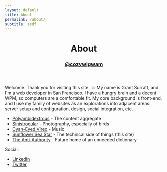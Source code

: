 ```yaml
---
layout: default
title: About
permalink: /about/
subtitle: asdf
---
```


<header class="post-header">
    <h1>About</h1>
    <h3><a href="https://twitter.com/cozywigwam" target="_blank">@cozywigwam</a></h3>
</header>

Welcome. Thank you for visiting this site. ☺︎ My name is Grant Surratt, and I'm a web developer in San Francisco. I have a hungry brain and a decent WPM, so computers are a comfortable fit. My core background is front-end, and I use my family of websites as an explorations into adjacent areas: server setup and configuration, design, social integration, etc.

- [Polyambidextrous] - The content aggregate
- [Sinistrocular] - Photography, especially of birds
- [Cyan-Eyed Vireo] - Music
- [Sunflower Sea Star] - The technical side of things (this site)
- [The Anti-Authority] - Future home of an unneeded dictionary

Social:

- [LinkedIn]
- [Twitter]

[Polyambidextrous]: https://polyambidextro.us "Polyambidextro.us"
[Sinistrocular]: https://sinistrocular.com "Sinistrocular Photography"
[Cyan-Eyed Vireo]: https://soundcloud.com/cyaneyedvireo "Cyan-Eyed Vireo Music"
[Sunflower Sea Star]: https://sunflowerseastar.com "Sunflower Sea Star"
[The Anti-Authority]: https://theantiauthority.com "The Anti-Authority"

[LinkedIn]: https://www.linkedin.com/in/grantsurratt
[Twitter]: https://twitter.com/cozywigwam
